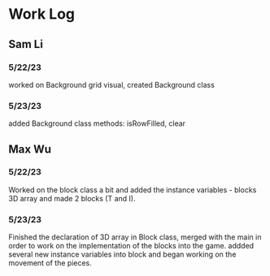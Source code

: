 # Work Log

## Sam Li

### 5/22/23

worked on Background grid visual, created Background class

### 5/23/23

added Background class methods: isRowFilled, clear


## Max Wu

### 5/22/23

Worked on the block class a bit and added the instance variables - blocks 3D array and made 2 blocks (T and I).

### 5/23/23

Finished the declaration of 3D array in Block class, merged with the main in order to work on the implementation of the blocks into the game.
addded several new instance variables into block and began working on the movement of the pieces.
